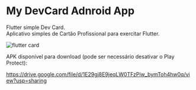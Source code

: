 # My DevCard Adnroid App
Flutter simple Dev Card.<br/>
Aplicativo simples de Cartão Profissional para exercitar Flutter.

![flutter card](https://user-images.githubusercontent.com/88355411/136847138-54af2409-1fe8-4d62-8fb3-6b8204f4ad55.jpg)

APK disponível para download (pode ser necessário desativar o Play Protect):

https://drive.google.com/file/d/1E29gj8E9jeqLW0TFzPiw_bymToh4hw0q/view?usp=sharing
